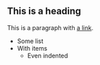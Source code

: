 ## This is a heading

This is a paragraph with [a link](http://www.disney.com/).

* Some list
* With items
  * Even indented
